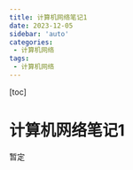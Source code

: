 ```yaml
---
title: 计算机网络笔记1
date: 2023-12-05
sidebar: 'auto'
categories: 
 - 计算机网络
tags:
 - 计算机网络
---
```


[toc]

# 计算机网络笔记1

暂定

